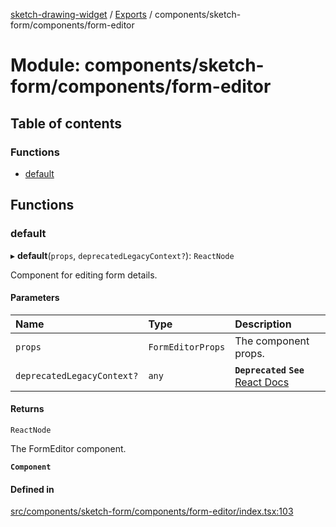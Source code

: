 [sketch-drawing-widget](../README.md) / [Exports](../modules.md) / components/sketch-form/components/form-editor

# Module: components/sketch-form/components/form-editor

## Table of contents

### Functions

- [default](components_sketch_form_components_form_editor.md#default)

## Functions

### default

▸ **default**(`props`, `deprecatedLegacyContext?`): `ReactNode`

Component for editing form details.

#### Parameters

| Name                       | Type              | Description                                                                                                                           |
| :------------------------- | :---------------- | :------------------------------------------------------------------------------------------------------------------------------------ |
| `props`                    | `FormEditorProps` | The component props.                                                                                                                  |
| `deprecatedLegacyContext?` | `any`             | **`Deprecated`** **`See`** [React Docs](https://legacy.reactjs.org/docs/legacy-context.html#referencing-context-in-lifecycle-methods) |

#### Returns

`ReactNode`

The FormEditor component.

**`Component`**

#### Defined in

[src/components/sketch-form/components/form-editor/index.tsx:103](https://github.com/miksrv/sketch-drawing-widget/blob/05a5c65ac52878acf28f48ea54a925a1b67bf73f/src/components/sketch-form/components/form-editor/index.tsx#L103)
